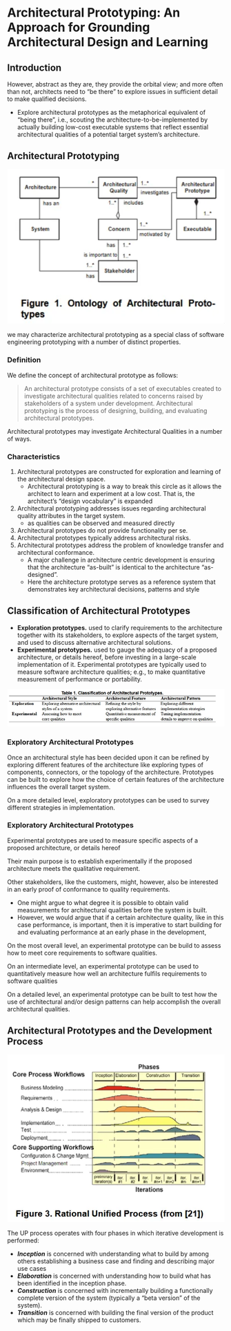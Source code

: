 # Architectural Prototyping: An Approach for Grounding Architectural Design and Learning

## Introduction

However, abstract as they are, they provide the orbital view; and more often than not, architects need to “be there” to explore issues in sufficient detail to make qualified decisions.

- Explore architectural prototypes as the metaphorical equivalent of “being there”, i.e., scouting the architecture-to-be-implemented by actually building low-cost executable systems that reflect essential architectural qualities of a potential target system’s architecture.

## Architectural Prototyping

![alt text](images/ontology.png)

we may characterize architectural prototyping as a special class of software engineering prototyping with a number of distinct properties.

### Definition

We define the concept of architectural prototype as follows:

> An architectural prototype consists of a set of executables created to investigate architectural qualities related to concerns raised by stakeholders of a system under development. Architectural prototyping is the process of designing, building, and evaluating architectural prototypes.
> 

Architectural prototypes may investigate Architectural Qualities in a number of ways.

### Characteristics

1. Architectural prototypes are constructed for exploration and learning of the architectural design space.
    - Architectural prototyping is a way to break this circle as it allows the architect to learn and experiment at a low cost. That is, the architect’s “design vocabulary” is expanded
2. Architectural prototyping addresses issues regarding architectural quality attributes in the target system.
    - as qualities can be observed and measured directly
3. Architectural prototypes do not provide functionality per se.
4. Architectural prototypes typically address architectural risks.
5. Architectural prototypes address the problem of knowledge transfer and architectural conformance.
    - A major challenge in architecture centric development is ensuring that the architecture “as-built” is identical to the architecture “as-designed”.
    - Here the architecture prototype serves as a reference system that demonstrates key architectural decisions, patterns and style

## Classification of Architectural Prototypes

- **Exploration prototypes.** used to clarify requirements to the architecture together with its stakeholders, to explore aspects of the target system, and used to discuss alternative architectural solutions.
- **Experimental prototypes.** used to gauge the adequacy of a proposed architecture, or details hereof, before investing in a large-scale implementation of it. Experimental prototypes are typically used to measure software architecture qualities; e.g., to make quantitative measurement of performance or portability.

![alt text](images/classification.png)

### Exploratory Architectural Prototypes

Once an architectural style has been decided upon it can be refined by exploring different features of the architecture like exploring types of components, connectors, or the topology of the architecture. Prototypes can be built to explore how the choice of certain features of the architecture influences the overall target system.

On a more detailed level, exploratory prototypes can be used to survey different strategies in implementation.

### Exploratory Architectural Prototypes

Experimental prototypes are used to measure specific aspects of a proposed architecture, or details hereof

Their main purpose is to establish experimentally if the proposed architecture meets the qualitative requirement.

Other stakeholders, like the customers, might, however, also be interested in an early proof of conformance to quality requirements.

- One might argue to what degree it is possible to obtain valid measurements for architectural qualities before the system is built.
- However, we would argue that if a certain architecture quality, like in this case performance, is
important, then it is imperative to start building for and evaluating performance at an early phase in the development,

On the most overall level, an experimental prototype can be build to assess how to meet core requirements to software qualities.

On an intermediate level, an experimental prototype can be used to quantitatively measure how well an architecture fulfils requirements to software qualities

On a detailed level, an experimental prototype can be built to test how the use of architectural and/or design patterns can help accomplish the overall architectural qualities.

## Architectural Prototypes and the Development Process

![alt text](images/rup.png)

The UP process operates with four phases in which iterative development is performed:

- ***Inception*** is concerned with understanding what to build by among others establishing a business case and finding and describing major use cases
- ***Elaboration*** is concerned with understanding how to build what has been identified in the inception phase.
- ***Construction*** is concerned with incrementally building a functionally complete version of the system (typically a “beta version” of the system).
- ***Transition*** is concerned with building the final version of the product which may be finally shipped to customers.